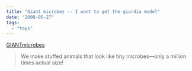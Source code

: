 ```yaml
---
title: "Giant microbes -- I want to get the giardia model"
date: "2008-05-27"
tags: 
  - "toys"
---
```


[GIANTmicrobes](http://www.giantmicrobes.com/)

> We make stuffed animals that look like tiny microbes—only a million times actual size!
